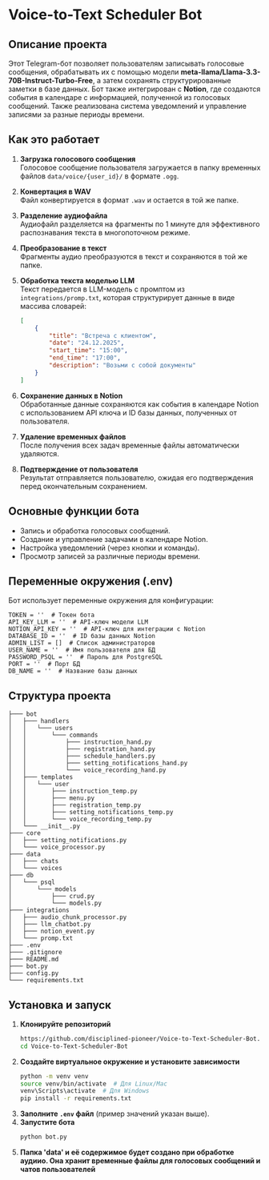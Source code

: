 # Voice-to-Text Scheduler Bot

## Описание проекта
Этот Telegram-бот позволяет пользователям записывать голосовые сообщения, обрабатывать их с помощью модели **meta-llama/Llama-3.3-70B-Instruct-Turbo-Free**, а затем сохранять структурированные заметки в базе данных. Бот также интегрирован с **Notion**, где создаются события в календаре с информацией, полученной из голосовых сообщений. Также реализована система уведомлений и управление записями за разные периоды времени.

## Как это работает
1. **Загрузка голосового сообщения**  
   Голосовое сообщение пользователя загружается в папку временных файлов `data/voice/{user_id}/` в формате `.ogg`.

2. **Конвертация в WAV**  
   Файл конвертируется в формат `.wav` и остается в той же папке.

3. **Разделение аудиофайла**  
   Аудиофайл разделяется на фрагменты по 1 минуте для эффективного распознавания текста в многопоточном режиме.

4. **Преобразование в текст**  
   Фрагменты аудио преобразуются в текст и сохраняются в той же папке.

5. **Обработка текста моделью LLM**  
   Текст передается в LLM-модель с промптом из `integrations/promp.txt`, которая структурирует данные в виде массива словарей:
   ```json
   [
       {
           "title": "Встреча с клиентом",
           "date": "24.12.2025",
           "start_time": "15:00",
           "end_time": "17:00",
           "description": "Возьми с собой документы"
       }
   ]
   ```
6. **Сохранение данных в Notion**  
   Обработанные данные сохраняются как события в календаре Notion с использованием API ключа и ID базы данных, полученных от пользователя.

7. **Удаление временных файлов**  
   После получения всех задач временные файлы автоматически удаляются.

8. **Подтверждение от пользователя**  
   Результат отправляется пользователю, ожидая его подтверждения перед окончательным сохранением.

## Основные функции бота
- Запись и обработка голосовых сообщений.
- Создание и управление задачами в календаре Notion.
- Настройка уведомлений (через кнопки и команды).
- Просмотр записей за различные периоды времени.

## Переменные окружения (.env)
Бот использует переменные окружения для конфигурации:
```
TOKEN = ''  # Токен бота
API_KEY_LLM = ''  # API-ключ модели LLM
NOTION_API_KEY = ''  # API-ключ для интеграции с Notion
DATABASE_ID = ''  # ID базы данных Notion
ADMIN_LIST = []  # Список администраторов
USER_NAME = ''  # Имя пользователя для БД
PASSWORD_PSQL = ''  # Пароль для PostgreSQL
PORT = ''  # Порт БД
DB_NAME = ''  # Название базы данных
```

## Структура проекта
```
├─── bot
│   ├─── handlers
│   │   └─── users
│   │       └─── commands
│   │           ├─── instruction_hand.py
│   │           ├─── registration_hand.py
│   │           ├─── schedule_handlers.py
│   │           ├─── setting_notifications_hand.py
│   │           └─── voice_recording_hand.py      
│   ├─── templates
│   │   └─── user
│   │       ├─── instruction_temp.py
│   │       ├─── menu.py
│   │       ├─── registration_temp.py
│   │       ├─── setting_notifications_temp.py
│   │       └─── voice_recording_temp.py
│   └─── __init__.py
├─── core
│   ├─── setting_notifications.py
│   └─── voice_processor.py
├─── data
│   ├─── chats
│   └─── voices
├─── db
│   └─── psql
│       └─── models
│           ├─── crud.py
│           └─── models.py
├─── integrations
│   ├─── audio_chunk_processor.py
│   ├─── llm_chatbot.py
│   ├─── notion_event.py
│   └─── promp.txt
├─── .env
├─── .gitignore
├─── README.md
├─── bot.py
├─── config.py
└─── requirements.txt
```

## Установка и запуск
1. **Клонируйте репозиторий**
   ```sh
   https://github.com/disciplined-pioneer/Voice-to-Text-Scheduler-Bot.git
   cd Voice-to-Text-Scheduler-Bot
   ```
2. **Создайте виртуальное окружение и установите зависимости**
   ```sh
   python -m venv venv
   source venv/bin/activate  # Для Linux/Mac
   venv\Scripts\activate  # Для Windows
   pip install -r requirements.txt
   ```
3. **Заполните `.env` файл** (пример значений указан выше).
4. **Запустите бота**
   ```sh
   python bot.py
   ```
5. **Папка 'data' и её содержимое будет создано при обработке аудиио. Она хранит временные файлы для голосовых сообщений и чатов пользователей**
